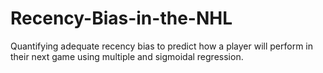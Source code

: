 # Recency-Bias-in-the-NHL
Quantifying adequate recency bias to predict how a player will perform in their next game using multiple and sigmoidal regression.
